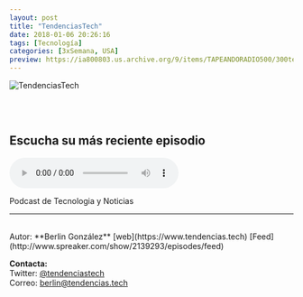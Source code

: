 ```yaml
---
layout: post
title: "TendenciasTech"
date: 2018-01-06 20:26:16
tags: [Tecnología]
categories: [3xSemana, USA]
preview: https://ia800803.us.archive.org/9/items/TAPEANDORADIO500/300tendenciasTech.jpg
---
```


![TendenciasTech](https://ia800803.us.archive.org/9/items/TAPEANDORADIO500/500-TendenciasTech.jpg)

<br/>
<br/>

## Escucha su más reciente episodio

<!--reproductor-feed=http://www.spreaker.com/show/2139293/episodes/feed-->
<!--reproductor-start-->
<audio id="audio" preload="auto" controls="" src="http://api.spreaker.com/download/episode/16156938/tendencias_tech_155.mp3"></audio>
<!--reproductor-end-->

Podcast de Tecnologia y Noticias

_ _ _
<br>
Autor: **Berlin González**  
[web](https://www.tendencias.tech)  
[Feed](http://www.spreaker.com/show/2139293/episodes/feed)  





**Contacta:**  
Twitter: [@tendenciastech](https://twitter.com/tendenciastech)  
Correo: [berlin@tendencias.tech](mailto:berlin@tendencias.tech)  
